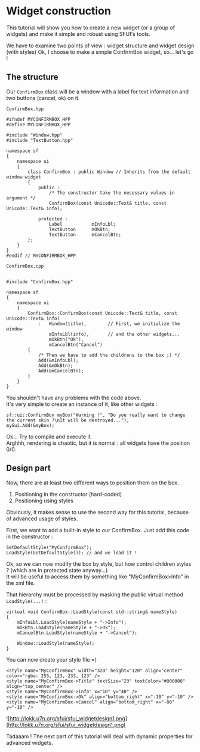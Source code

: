 # Widget construction #

This tutorial will show you how to create a new widget (or a group of widgets) and make it simple and robust using SFUI's tools.

We have to examine two points of view : widget structure and widget design (with styles)
Ok, I choose to make a simple ConfirmBox widget, so... let's go !

## The structure ##

Our `ConfirmBox` class will be a window with a label for text information and two buttons (cancel, ok) on it.

`ConfirmBox.hpp`
```
#ifndef MYCONFIRMBOX_HPP
#define MYCONFIRMBOX_HPP

#include "Window.hpp"
#include "TextButton.hpp"

namespace sf
{
    namespace ui
    {
        class ConfirmBox : public Window // Inherits from the default window widget
        {
            public :
                /* The constructor take the necessary values in argument */
                ConfirmBox(const Unicode::Text& title, const Unicode::Text& info);

            protected :
                Label           mInfoLbl;
                TextButton      mOkBtn;
                TextButton      mCancelBtn;
        };
    }
}
#endif // MYCONFIRMBOX_HPP
```
`ConfirmBox.cpp`
```

#include "ConfirmBox.hpp"

namespace sf
{
    namespace ui
    {
        ConfirmBox::ConfirmBox(const Unicode::Text& title, const Unicode::Text& info)
            :   Window(title),        // First, we initialize the window
                mInfoLbl(info),       // and the other widgets...
                mOkBtn("Ok"),
                mCancelBtn("Cancel")
        {
            /* Then we have to add the childrens to the box ;) */
            Add(&mInfoLbl);
            Add(&mOkBtn);
            Add(&mCancelBtn);
        }
    }
}
```

You shouldn't have any problems with the code above.<br />It's very simple to create an instance of it, like other widgets :
```
sf::ui::ConfirmBox myBox("Warning !", "Do you really want to change the current skin ?\nIt will be destroyed...");
myGui.Add(&myBox);
```

Ok... Try to compile and execute it.<br />
Arghhh, rendering is chaotic, but it is normal : all widgets have the position 0/0.

## Design part ##
Now, there are at least two different ways to position them on the box.
  1. Positioning in the constructor (hard-coded)
  1. Positioning using styles

Obviously, it makes sense to use the second way for this tutorial, because of advanced usage of styles.

First, we want to add a built-in style to our ConfirmBox. Just add this code in the constructor :
```
SetDefaultStyle("MyConfirmBox");
LoadStyle(GetDefaultStyle()); // and we load it !
```

Ok, so we can now modify the box by style, but how control children styles ? (which are in protected state anyway...)<br />
It will be useful to access them by something like "MyConfirmBox>Info" in the xml file.

That hierarchy must be processed by masking the public virtual method `LoadStyle(...)` :
```
virtual void ConfirmBox::LoadStyle(const std::string& nameStyle)
{
    mInfoLbl.LoadStyle(nameStyle + "->Info");
    mOkBtn.LoadStyle(nameStyle + "->Ok");
    mCancelBtn.LoadStyle(nameStyle + "->Cancel");

    Window::LoadStyle(nameStyle);
}
```
You can now create your style file =)
```
<style name="MyConfirmBox" width="320" height="120" align="center" color="rgba: 255, 123, 233, 123" />
<style name="MyConfirmBox->Title" textSize="23" textColor="#000000" align="top_center" />
<style name="MyConfirmBox->Info" x="10" y="40" />
<style name="MyConfirmBox->Ok" align="bottom_right" x="-10" y="-10" />
<style name="MyConfirmBox->Cancel" align="bottom_right" x="-80" y="-10" />
```
![http://lokk.u7n.org/sfui/sfui_widgetdesign1.png](http://lokk.u7n.org/sfui/sfui_widgetdesign1.png)

Tadaaam !
The next part of this tutorial will deal with dynamic properties for advanced widgets.